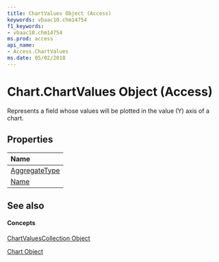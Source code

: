 ```yaml
---
title: ChartValues Object (Access)
keywords: vbaac10.chm14754
f1_keywords:
- vbaac10.chm14754
ms.prod: access
api_name:
- Access.ChartValues
ms.date: 05/02/2018
---
```



# Chart.ChartValues Object (Access)

Represents a field whose values will be plotted in the value (Y) axis of a chart.


## Properties


|**Name**|
|:-----|
|[AggregateType](chartvalues-aggregatetype-property-access.md)|
|[Name](chartvalues-name-property-access.md)|


## See also


#### Concepts


[ChartValuesCollection Object](chartvaluescollection-object-access.md)

[Chart Object](chart-object-access.md)